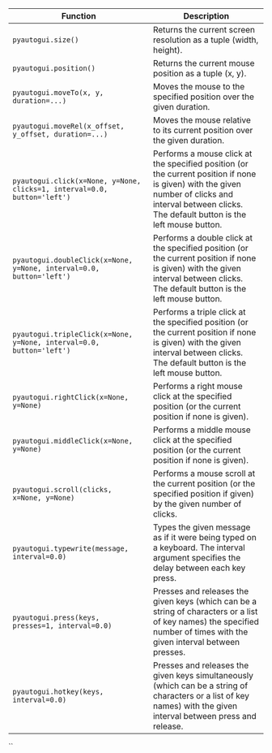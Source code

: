 | Function                               | Description                                                                                                                                                                                                                    |
|----------------------------------------|--------------------------------------------------------------------------------------------------------------------------------------------------------------------------------------------------------------------------------|
| `pyautogui.size()`                     | Returns the current screen resolution as a tuple (width, height).                                                                                                                                                            |
| `pyautogui.position()`                 | Returns the current mouse position as a tuple (x, y).                                                                                                                                                                         |
| `pyautogui.moveTo(x, y, duration=...)` | Moves the mouse to the specified position over the given duration.                                                                                                                                                             |
| `pyautogui.moveRel(x_offset, y_offset, duration=...)` | Moves the mouse relative to its current position over the given duration.                                                                                                                                                    |
| `pyautogui.click(x=None, y=None, clicks=1, interval=0.0, button='left')` | Performs a mouse click at the specified position (or the current position if none is given) with the given number of clicks and interval between clicks. The default button is the left mouse button.                         |
| `pyautogui.doubleClick(x=None, y=None, interval=0.0, button='left')` | Performs a double click at the specified position (or the current position if none is given) with the given interval between clicks. The default button is the left mouse button.                                              |
| `pyautogui.tripleClick(x=None, y=None, interval=0.0, button='left')` | Performs a triple click at the specified position (or the current position if none is given) with the given interval between clicks. The default button is the left mouse button.                                              |
| `pyautogui.rightClick(x=None, y=None)` | Performs a right mouse click at the specified position (or the current position if none is given).                                                                                                                             |
| `pyautogui.middleClick(x=None, y=None)` | Performs a middle mouse click at the specified position (or the current position if none is given).                                                                                                                           |
| `pyautogui.scroll(clicks, x=None, y=None)` | Performs a mouse scroll at the current position (or the specified position if given) by the given number of clicks.                                                                                                           |
| `pyautogui.typewrite(message, interval=0.0)` | Types the given message as if it were being typed on a keyboard. The interval argument specifies the delay between each key press.                                                                                            |
| `pyautogui.press(keys, presses=1, interval=0.0)` | Presses and releases the given keys (which can be a string of characters or a list of key names) the specified number of times with the given interval between presses.                                                       |
| `pyautogui.hotkey(keys, interval=0.0)` | Presses and releases the given keys simultaneously (which can be a string of characters or a list of key names) with the given interval between press and release.                                                             |
``
